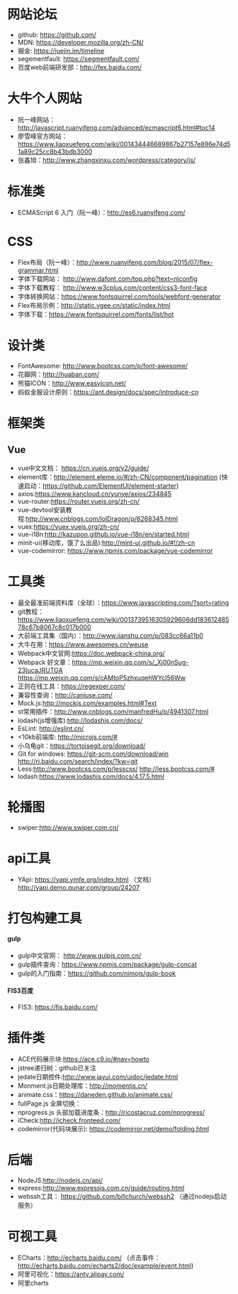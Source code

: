 # 网站论坛
* github:  https://github.com/
* MDN:  https://developer.mozilla.org/zh-CN/
* 掘金:  	https://juejin.im/timeline
* segementfault: 	https://segmentfault.com/
* 百度web前端研发部：http://fex.baidu.com/

# 大牛个人网站
* 阮一峰网站：http://javascript.ruanyifeng.com/advanced/ecmascript6.html#toc14
* 廖雪峰官方网站：https://www.liaoxuefeng.com/wiki/001434446689867b27157e896e74d51a89c25cc8b43bdb3000
* 张鑫旭：http://www.zhangxinxu.com/wordpress/category/js/

# 标准类
* ECMAScript 6 入门（阮一峰）：http://es6.ruanyifeng.com/

# CSS
* Flex布局（阮一峰）：http://www.ruanyifeng.com/blog/2015/07/flex-grammar.html
* 字体下载网站： http://www.dafont.com/top.php?text=nlconfig 
* 字体下载教程： http://www.w3cplus.com/content/css3-font-face
* 字体转换网站：https://www.fontsquirrel.com/tools/webfont-generator
* Flex布局示例：http://static.vgee.cn/static/index.html
* 字体下载：https://www.fontsquirrel.com/fonts/list/hot

# 设计类
* FontAwesome: http://www.bootcss.com/p/font-awesome/
* 花瓣网：http://huaban.com/
* 熊猫ICON：http://www.easyicon.net/
* 蚂蚁金服设计原则：https://ant.design/docs/spec/introduce-cn

# 框架类
## Vue
* vue中文文档： https://cn.vuejs.org/v2/guide/
* element库：http://element.eleme.io/#/zh-CN/component/pagination  (快速启动：https://github.com/ElementUI/element-starter)
* axios:https://www.kancloud.cn/yunye/axios/234845
* vue-router:https://router.vuejs.org/zh-cn/
* vue-devtool安装教程:http://www.cnblogs.com/lolDragon/p/6268345.html
* vuex:https://vuex.vuejs.org/zh-cn/
* vue-i18n:http://kazupon.github.io/vue-i18n/en/started.html
* minit-ui(移动库，饿了么出品):http://mint-ui.github.io/#!/zh-cn
* vue-codemirror: https://www.npmjs.com/package/vue-codemirror

# 工具类
* 最全最准前端资料库（全球）：https://www.javascripting.com/?sort=rating
* git教程： https://www.liaoxuefeng.com/wiki/0013739516305929606dd18361248578c67b8067c8c017b000
* 大前端工具集（国内）：http://www.jianshu.com/p/083cc66a11b0
* 大牛在用：https://www.awesomes.cn/weuse
* Webpack中文官网:https://doc.webpack-china.org/
* Webpack 好文章：https://mp.weixin.qq.com/s/_Xj00nSug-23IucaJRUTGA https://mp.weixin.qq.com/s/cAMtoP5zhxuqehWYcI56Ww   
* 正则在线工具：https://regexper.com/
* 兼容性查询：http://caniuse.com/
* Mock.js:http://mockjs.com/examples.html#Text
* st常用插件：http://www.cnblogs.com/manfredHu/p/4941307.html
* lodash(js增强库):http://lodashjs.com/docs/
* EsLint: http://eslint.cn/
* <10kb前端库: http://microjs.com/#
* 小乌龟git：https://tortoisegit.org/download/
* Git for windows: https://git-scm.com/download/win   http://rj.baidu.com/search/index/?kw=git
* Less:http://www.bootcss.com/p/lesscss/   http://less.bootcss.com/#
* lodash:https://www.lodashjs.com/docs/4.17.5.html
# 轮播图
* swiper:http://www.swiper.com.cn/
# api工具
* YApi: https://yapi.ymfe.org/index.html  （文档）<br/>
        http://yapi.demo.qunar.com/group/24207
# 打包构建工具
#### gulp
* gulp中文官网： http://www.gulpjs.com.cn/
* gulp插件查询：https://www.npmjs.com/package/gulp-concat
* gulp的入门指南：https://github.com/nimojs/gulp-book
#### FIS3百度
* FIS3: https://fis.baidu.com/
# 插件类
* ACE代码展示块:https://ace.c9.io/#nav=howto
* jstree递归树：github已关注
* jedate日期控件:http://www.jayui.com/uidoc/jedate.html
* Monment.js日期处理库：http://momentjs.cn/
* animate.css：https://daneden.github.io/animate.css/
* fullPage.js 全屏切换：
* nprogress.js 头部加载进度条：http://ricostacruz.com/nprogress/
* iCheck:http://icheck.fronteed.com/
* codemirror(代码块展示): https://codemirror.net/demo/folding.html 

# 后端
* NodeJS:http://nodejs.cn/api/
* express:http://www.expressjs.com.cn/guide/routing.html
* webssh工具： https://github.com/billchurch/webssh2  （通过nodejs启动服务）

# 可视工具
* ECharts：http://echarts.baidu.com/    (点击事件：http://echarts.baidu.com/echarts2/doc/example/event.html)
* 阿里可视化：https://antv.alipay.com/
* 阿里charts
